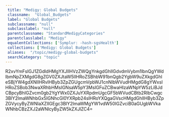 ```yaml
--- 
 title: "Medigy: Global Budgets" 
 classname:  "Global_Budgets" 
 label: "Global Budgets" 
 subclassname: "null" 
 subclasslabel: "null" 
 parentclassname: "StandardMedigyCategories" 
 parentclasslabel: "Medigy" 
 equalentCollections: ['Symplur: -hash-sgsHealth'] 
 collections: ['Medigy: Global Budgets']
 aliases:  "/topic/medigy-global-budgets"  
 searchCategory: "topic" 
---
```

R2xvYmFsIGJ1ZGdldHMgYXJlIHVzZWQgYnkgdGhlIGdvdmVybm1lbnQgYWdlbmNpZXMgdG8gZGV0ZXJtaW5lIHRoZSBhbW91bnQgb2YgbW9uZXkgdGhleSBjYW4gdXNlIHRvIHByb3ZpZGUgcmVpbWJ1cnNlbWVudHMgdG8gYWxsIHRoZSBob3NwaXRhbHMsIGNsaW5pY3MsIGFuZCBwaHlzaWNpYW5zLiBJdCBpcyBhIGZvcm0gb2YgYWx0ZXJuYXRpdmUgcGF5bWVudCBtb2RlbCwgc3BlY2lmaWNhbGx5IGNhcGl0YXRpb24sIHRoYXQgaGVscHMgdGhlIHByb3ZpZGVycyByZWNlaXZlIGEgc3BlY2lmaWMgYW1vdW50IGZvciB0aGUgbWVkaWNhbCBzZXJ2aWNlcyByZW5kZXJlZC4=
